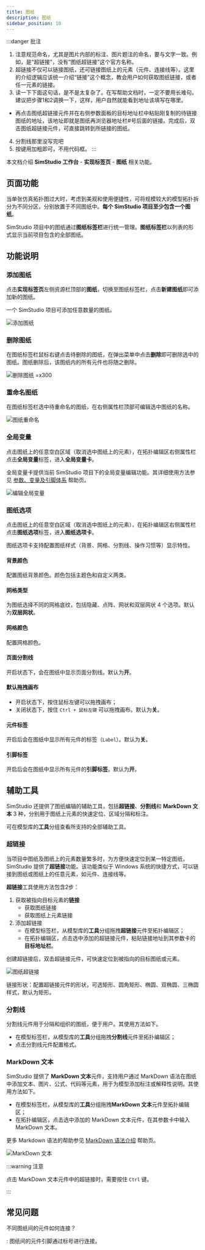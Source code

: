 ```yaml
---
title: 图纸
description: 图纸
sidebar_position: 10
---
```


:::danger 批注
1. 注意规范命名，尤其是图片内部的标注、图片题注的命名，要与文字一致。例如，是“超链接”，没有“图纸超链接”这个官方名称。
2. 超链接不仅可以链接图纸，还可链接图纸上的元素（元件、连接线等）。这里的介绍逻辑应该统一介绍“链接”这个概念，教会用户如何获取图纸链接，或者任一元素的链接。
3. 读一下下面这句话，是不是太复杂了。在写帮助文档时，一定不要用长难句。建议把步骤1和2调换一下，这样，用户自然就能看到地址该填写在哪里。
+ 再点击图纸超链接元件并在右侧参数面板的目标地址栏中粘贴刚复制的待链接图纸的地址，该地址即就是图纸再浏览器地址栏#号后面的链接。完成后，双击图纸超链接元件，可直接跳转到所链接的图纸。
4. 分割线那里没写完吧
5. 按键用加粗即可，不用代码框。
:::

本文档介绍 **SimStudio 工作台** - **实现标签页** - **图纸** 相关功能。

## 页面功能

当单张仿真拓扑图过大时，考虑到美观和使用便捷性，可将规模较大的模型拓扑拆分为不同分区，分别放置于不同图纸中。**每个 SimStudio 项目至少包含一个图纸**。

SimStudio 项目中的图纸通过**图纸标签栏**进行统一管理。**图纸标签栏**以列表的形式显示当前项目包含的全部图纸。

## 功能说明

### 添加图纸

点击**实现标签页**左侧资源栏顶部的**图纸**，切换至图纸标签栏，点击**新建图纸**即可添加新的图纸。

一个 SimStudio 项目可添加任意数量的图纸。

![添加图纸](./1.png)

### 删除图纸

在图纸标签栏鼠标右键点击待删除的图纸，在弹出菜单中点击**删除**即可删除选中的图纸。图纸删除后，该图纸内的所有元件也将随之删除。

![删除图纸 =x300](./2.png)

### 重命名图纸

在图纸标签栏选中待重命名的图纸，在右侧属性栏顶部可编辑选中图纸的名称。

![图纸重命名](./3.png)

<!-- :::warning
图纸名称是图纸的唯一标识符，不能重复。这个对么？？？？？？？
::: -->

### 全局变量

点击图纸上的任意空白区域（取消选中图纸上的元素），在拓扑编辑区右侧属性栏点击**全局变量**标签，进入**全局变量卡**。

全局变量卡提供当前 SimStudio 项目下的全局变量编辑功能。其详细使用方法参见 [参数、变量及引脚体系](../../../../basic/parameterSystem/index.md) 帮助页。

![编辑全局变量](./6.png)

### 图纸选项

点击图纸上的任意空白区域（取消选中图纸上的元素），在拓扑编辑区右侧属性栏点击**图纸选项**标签，进入**图纸选项卡**。

图纸选项卡支持配置图纸样式（背景、网格、分割线、操作习惯等）显示特性。

#### 背景颜色

配置图纸背景颜色。颜色包括主题色和自定义两类。

#### 网格类型

为图纸选择不同的网格底纹，包括隐藏、点阵、网状和双层网状 4 个选项。默认为**双层网状**。

#### 网格颜色

配置网格颜色。

#### 页面分割线

开启状态下，会在图纸中显示页面分割线。默认为**开**。

#### 默认拖拽画布

+ 开启状态下，按住鼠标左键可以拖拽画布；
+ 关闭状态下，按住 `Ctrl + 鼠标左键` 可以拖拽画布。默认为**关**。

#### 元件标签

开启后会在图纸中显示所有元件的标签（`Label`）。默认为**关**。

#### 引脚标签

开启后会在图纸中显示所有元件的**引脚标签**。默认为**开**。

## 辅助工具

SimStudio 还提供了图纸编辑的辅助工具，包括**超链接**、**分割线**和 **MarkDown 文本** 3 种，分别用于图纸上元素的快速定位、区域分隔和标注。

可在模型库的**工具**分组查看所支持的全部辅助工具。

### 超链接

当项目中图纸及图纸上的元素数量繁多时，为方便快速定位到某一特定图纸，SimStudio 提供了**超链接**功能。该功能类似于 Windows 系统的快捷方式，可以链接到图纸或图纸上的任意元素，如元件、连接线等。

**超链接**工具使用方法包含2步：

1. 获取被指向目标元素的**链接**
    + 获取图纸链接
    + 获取图纸上元素链接
2. 添加超链接
    + 在模型标签栏，从模型库的**工具**分组拖拽**超链接**元件至拓扑编辑区；
    + 在拓扑编辑区，点击选中添加的超链接元件，粘贴链接地址到其参数卡的**目标地址栏**。

创建超链接后，双击超链接元件，可快速定位到被指向的目标图纸或元素。

<!--获取被指向元素的与链接后，其使用方法如下。
+ 
+ 在图纸标签栏，鼠标右键点击待链接的图纸，在弹出菜单中点击**复制图纸链接**，即可复制当前图纸的链接；
+ 再点击图纸超链接元件并在右侧参数面板的**目标地址栏**中粘贴刚复制的待链接图纸的地址，该地址即就是图纸再浏览器地址栏#号后面的链接。完成后，双击图纸超链接元件，可直接跳转到所链接的图纸。-->

![图纸超链接](./4-1.png)

链接形状：配置超链接元件的形状，可选矩形、圆角矩形、椭圆、双椭圆、三椭圆样式，默认为矩形。

### 分割线

分割线元件用于分隔和组织的图纸，便于用户。其使用方法如下。
+ 在模型标签栏，从模型库的**工具**分组拖拽**分割线**元件至拓扑编辑区；
+ 点击分割线元件配置格式。

### MarkDown 文本

SimStudio 提供了 **MarkDown 文本**元件，支持用户通过 MarkDown 语法在图纸中添加文本、图片、公式、代码等元素，用于为模型添加标注或解释性说明。其使用方法如下。

+ 在模型标签栏，从模型库的**工具**分组拖拽**MarkDown 文本**元件至拓扑编辑区；
+ 在拓扑编辑区，点击选中添加的 MarkDown 文本元件，在其参数卡中输入 MarkDown 文本。

更多 Markdown 语法的帮助参见 [MarkDown 语法介绍](/docs/meta/10-edit-help/10-markdown-introduction/index.md) 帮助页。

![MarkDown 文本](./4-2.png)

:::warning 注意

点击 MarkDown 文本元件中的超链接时，需要按住 `Ctrl` 键。

:::

## 常见问题

不同图纸间的元件如何连接？

:   图纸间的元件引脚通过标号进行连接。

<!-- 为什么全局变量设置无效？

:   在使用全局变量过程中，需要注意以下几点：
    1. 全局参数仅用于配置元件参数，因此必须在仿真开始前赋值，参数在仿真过程中不可改变。
    2. 全局变量之间可以互相引用。
    
    ![全局参数相互引用](./8.png) -->


